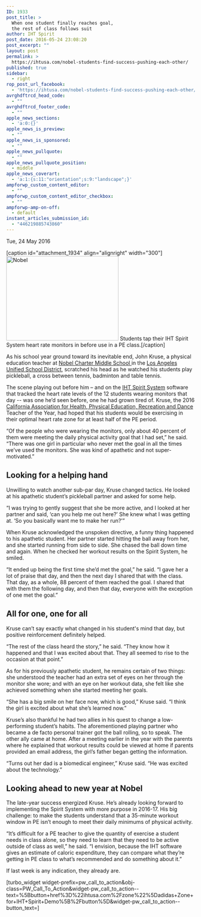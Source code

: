 ```yaml
---
ID: 1933
post_title: >
  When one student finally reaches goal,
  the rest of class follows suit
author: IHT Spirit
post_date: 2016-05-24 23:08:20
post_excerpt: ""
layout: post
permalink: >
  https://ihtusa.com/nobel-students-find-success-pushing-each-other/
published: true
sidebar:
  - right
rop_post_url_facebook:
  - 'https://ihtusa.com/nobel-students-find-success-pushing-each-other/?utm_source=ReviveOldPost&utm_medium=social&utm_campaign=ReviveOldPost'
avrghdftrcd_head_code:
  - ""
avrghdftrcd_footer_code:
  - ""
apple_news_sections:
  - 'a:0:{}'
apple_news_is_preview:
  - ""
apple_news_is_sponsored:
  - ""
apple_news_pullquote:
  - ""
apple_news_pullquote_position:
  - middle
apple_news_coverart:
  - 'a:1:{s:11:"orientation";s:9:"landscape";}'
ampforwp_custom_content_editor:
  - ""
ampforwp_custom_content_editor_checkbox:
  - ""
ampforwp-amp-on-off:
  - default
instant_articles_submission_id:
  - "446219885743860"
---
```

<article>Tue, 24 May 2016

[caption id="attachment_1934" align="alignright" width="300"]<a href="https://ihtusa.com/wp-content/uploads/2016/05/02-IMG_0069.jpg"><img class="wp-image-1934 size-medium" src="https://ihtusa.com/wp-content/uploads/2016/05/02-IMG_0069-300x225.jpg" alt="Nobel" width="300" height="225" /></a> Students tap their IHT Spirit System heart rate monitors in before use in a PE class.[/caption]

As his school year ground toward its inevitable end, John Kruse, a physical education teacher at <a href="http://www.nobelms.com" target="_blank" rel="noopener noreferrer">Nobel Charter Middle School </a>in the <a href="http://home.lausd.net/" target="_blank" rel="noopener noreferrer">Los Angeles Unified School District</a>, scratched his head as he watched his students play pickleball, a cross between tennis, badminton and table tennis.

The scene playing out before him – and on the <a href="http://www.ihtusa.com/spirit-system" target="_blank" rel="noopener noreferrer">IHT Spirit System</a> software that tracked the heart rate levels of the 12 students wearing monitors that day -- was one he’d seen before, one he had grown tired of. Kruse, the 2016 <a href="http://www.cahperd.org/awards.html" target="_blank" rel="noopener noreferrer">California Association for Health, Physical Education, Recreation and Dance </a>Teacher of the Year, had hoped that his students would be exercising in their optimal heart rate zone for at least half of the PE period.

<!--more-->“Of the people who were wearing the monitors, only about 40 percent of them were meeting the daily physical activity goal that I had set,” he said. “There was one girl in particular who never met the goal in all the times we’ve used the monitors. She was kind of apathetic and not super-motivated.”
<h2>Looking for a helping hand</h2>
Unwilling to watch another sub-par day, Kruse changed tactics. He looked at his apathetic student’s pickleball partner and asked for some help.

“I was trying to gently suggest that she be more active, and I looked at her partner and said, ‘can you help me out here?’ She knew what I was getting at. ‘So you basically want me to make her run?’”

When Kruse acknowledged the unspoken directive, a funny thing happened to his apathetic student. Her partner started hitting the ball away from her, and she started running from side to side. She chased the ball down time and again. When he checked her workout results on the Spirit System, he smiled.

“It ended up being the first time she’d met the goal,” he said. “I gave her a lot of praise that day, and then the next day I shared that with the class. That day, as a whole, 88 percent of them reached the goal. I shared that with them the following day, and then that day, everyone with the exception of one met the goal.”
<h2>All for one, one for all</h2>
Kruse can’t say exactly what changed in his student's mind that day, but positive reinforcement definitely helped.

“The rest of the class heard the story,” he said. “They know how it happened and that I was excited about that. They all seemed to rise to the occasion at that point.”

As for his previously apathetic student, he remains certain of two things: she understood the teacher had an extra set of eyes on her through the monitor she wore; and with an eye on her workout data, she felt like she achieved something when she started meeting her goals.

“She has a big smile on her face now, which is good,” Kruse said. “I think the girl is excited about what she’s learned now.”

Kruse’s also thankful he had two allies in his quest to change a low-performing student’s habits. The aforementioned playing partner who became a de facto personal trainer got the ball rolling, so to speak. The other ally came at home. After a meeting earlier in the year with the parents where he explained that workout results could be viewed at home if parents provided an email address, the girl’s father began getting the information.

“Turns out her dad is a biomedical engineer,” Kruse said. “He was excited about the technology.”
<h2>Looking ahead to new year at Nobel</h2>
The late-year success energized Kruse. He’s already looking forward to implementing the Spirit System with more purpose in 2016-17. His big challenge: to make the students understand that a 35-minute workout window in PE isn’t enough to meet their daily minimums of physical activity.

“It’s difficult for a PE teacher to give the quantity of exercise a student needs in class alone, so they need to learn that they need to be active outside of class as well,” he said. “I envision, because the IHT software gives an estimate of caloric expenditure, they can compare what they’re getting in PE class to what’s recommended and do something about it.”

If last week is any indication, they already are.

</article>[turbo_widget widget-prefix=pw_call_to_action&obj-class=PW_Call_To_Action&widget-pw_call_to_action--text=%5Bbutton+href%3D%22ihtusa.com%2Fzone%22%5Dadidas+Zone+for+IHT+Spirit+Demo%5B%2Fbutton%5D&widget-pw_call_to_action--button_text=]

&nbsp;